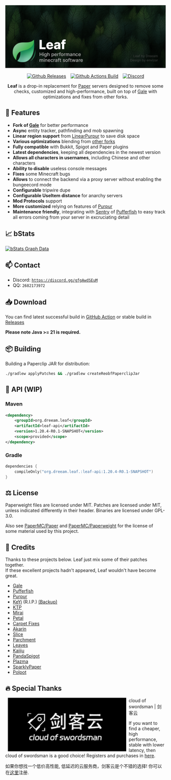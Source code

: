 <img src="leaf_banner.png" alt="Leaf">
<div align="center">
 
[![Github Releases](https://img.shields.io/badge/Download-Releases-blue?&style=for-the-badge&colorA=19201a&colorB=298046)](https://github.com/Winds-Studio/Leaf/releases)⠀
[![Github Actions Build](https://img.shields.io/github/actions/workflow/status/Winds-Studio/Leaf/build-1204.yml?&style=for-the-badge&colorA=19201a&colorB=298046)](https://github.com/Winds-Studio/Leaf/actions)⠀
[![Discord](https://img.shields.io/discord/1145991395388162119?label=discord&style=for-the-badge&colorA=19201a&colorB=298046)](https://discord.gg/gfgAwdSEuM)

**Leaf** is a drop-in replacement for [Paper](https://papermc.io/) servers designed to remove some checks, customized and high-performance, built on top of [Gale](https://github.com/GaleMC/Gale) with optimizations and fixes from other forks.
</div>

## 🍃 Features
 - **Fork of [Gale](https://github.com/GaleMC/Gale)** for better performance
 - **Async** entity tracker, pathfinding and mob spawning
 - **Linear region support** from [LinearPurpur](https://github.com/StupidCraft/LinearPurpur) to save disk space
 - **Various optimizations** blending from [other forks](https://github.com/Winds-Studio/Leaf#-credits)
 - **Fully compatible** with Bukkit, Spigot and Paper plugins 
 - **Latest dependencies**, keeping all dependencies in the newest version
 - **Allows all characters in usernames**, including Chinese and other characters
 - **Ability to disable** useless console messages
 - **Fixes** some Minecraft bugs
 - **Allows** to connect the backend via a proxy server without enabling the bungeecord mode
 - **Configurable** tripwire dupe
 - **Configurable UseItem distance** for anarchy servers
 - **Mod Protocols** support
 - **More customized** relying on features of [Purpur](https://github.com/PurpurMC/Purpur)
 - **Maintenance friendly**, integrating with [Sentry](https://sentry.io/welcome/) of [Pufferfish](https://github.com/pufferfish-gg/Pufferfish) to easy track all errors coming from your server in excruciating detail

## 📈 bStats
[![bStats Graph Data](https://bstats.org/signatures/server-implementation/Leaf.svg)](https://bstats.org/plugin/server-implementation/Leaf)

## 📫 Contact
- Discord: [`https://discord.gg/gfgAwdSEuM`](https://discord.gg/gfgAwdSEuM)
- QQ: `2682173972`

## 📥 Download
You can find latest successful build in [GitHub Action](https://github.com/Winds-Studio/Leaf/actions) or stable build in [Releases](https://github.com/Winds-Studio/Leaf/releases)

**Please note Java >= 21 is required.**

## 📦 Building
Building a Paperclip JAR for distribution:
```bash
./gradlew applyPatches && ./gradlew createReobfPaperclipJar
```

## 🧪 API (WIP)

### Maven
```xml
<dependency>
    <groupId>org.dreeam.leaf</groupId>
    <artifactId>leaf-api</artifactId>
    <version>1.20.4-R0.1-SNAPSHOT</version>
    <scope>provided</scope>
</dependency>
```
### Gradle
```kotlin
dependencies {
    compileOnly("org.dreeam.leaf.:leaf-api:1.20.4-R0.1-SNAPSHOT")
}
```

## ⚖️ License
Paperweight files are licensed under MIT.
Patches are licensed under MIT, unless indicated differently in their header.
Binaries are licensed under GPL-3.0.

Also see [PaperMC/Paper](https://github.com/PaperMC/Paper) and [PaperMC/Paperweight](https://github.com/PaperMC/paperweight) for the license of some material used by this project.

## 📜 Credits
Thanks to these projects below. Leaf just mix some of their patches together.<br>
If these excellent projects hadn't appeared, Leaf wouldn't have become great.

- [Gale](https://github.com/GaleMC/Gale)
- [Pufferfish](https://github.com/pufferfish-gg/Pufferfish)
- [Purpur](https://github.com/PurpurMC/Purpur)
- [KeYi](https://github.com/KeYiMC/KeYi) (R.I.P.) [(Backup)](https://github.com/MikuMC/KeYiBackup)
- [KTP](https://github.com/lynxplay/ktp)
- [Mirai](https://github.com/etil2jz/Mirai)
- [Petal](https://github.com/Bloom-host/Petal)
- [Carpet Fixes](https://github.com/fxmorin/carpet-fixes)
- [Akarin](https://github.com/Akarin-project/Akarin)
- [Slice](https://github.com/Cryptite/Slice)
- [Parchment](https://github.com/ProjectEdenGG/Parchment)
- [Leaves](https://github.com/LeavesMC/Leaves)
- [Kaiiju](https://github.com/KaiijuMC/Kaiiju)
- [PandaSpigot](https://github.com/hpfxd/PandaSpigot)
- [Plazma](https://github.com/PlazmaMC/PlazmaBukkit)
- [SparklyPaper](https://github.com/SparklyPower/SparklyPaper)
- [Polpot](https://github.com/HaHaWTH/Polpot)

## 🔥 Special Thanks
<a href="https://cloud.swordsman.com.cn/"><img src="JiankeServer.jpg" alt="Jianke Cloud Host" align="left" hspace="8"></a>
cloud of swordsman | 剑客云

If you want to find a cheaper, high performance, stable with lower latency, then cloud of swordsman is a good choice! Registers and purchases in [here](https://cloud.swordsman.com.cn/?i8ab42c).

如果你想找一个低价高性能, 低延迟的云服务商，剑客云是个不错的选择! 你可以在[这里](https://cloud.swordsman.com.cn/?i8ab42c)注册.
